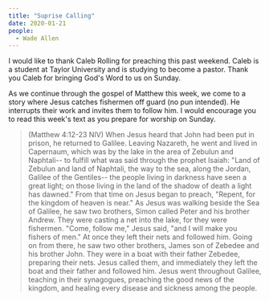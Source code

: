 ```yaml
---
title: "Suprise Calling"
date: 2020-01-21
people:
  - Wade Allen
---
```


I would like to thank Caleb Rolling for preaching this past weekend. Caleb is a student at Taylor University and is studying to become a pastor. Thank you Caleb for bringing God's Word to us on Sunday.

As we continue through the gospel of Matthew this week, we come to a story where Jesus catches fishermen off guard (no pun intended). He interrupts their work and invites them to follow him. I would encourage you to read this week's text as you prepare for worship on Sunday. 

>(Matthew 4:12-23 NIV) When Jesus heard that John had been put in prison, he returned to Galilee. Leaving Nazareth, he went and lived in Capernaum, which was by the lake in the area of Zebulun and Naphtali-- to fulfill what was said through the prophet Isaiah: "Land of Zebulun and land of Naphtali, the way to the sea, along the Jordan, Galilee of the Gentiles-- the people living in darkness have seen a great light; on those living in the land of the shadow of death a light has dawned." From that time on Jesus began to preach, "Repent, for the kingdom of heaven is near." As Jesus was walking beside the Sea of Galilee, he saw two brothers, Simon called Peter and his brother Andrew. They were casting a net into the lake, for they were fishermen. "Come, follow me," Jesus said, "and I will make you fishers of men." At once they left their nets and followed him. Going on from there, he saw two other brothers, James son of Zebedee and his brother John. They were in a boat with their father Zebedee, preparing their nets. Jesus called them, and immediately they left the boat and their father and followed him. Jesus went throughout Galilee, teaching in their synagogues, preaching the good news of the kingdom, and healing every disease and sickness among the people.

